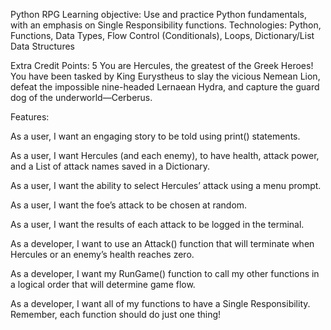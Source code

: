 Python RPG
Learning objective: Use and practice Python fundamentals, with an emphasis on
Single Responsibility functions.
Technologies: Python, Functions, Data Types, Flow Control (Conditionals), Loops,
Dictionary/List Data Structures

Extra Credit Points: 5
You are Hercules, the greatest of the Greek Heroes! You have been tasked by King
Eurystheus to slay the vicious Nemean Lion, defeat the impossible nine-headed
Lernaean Hydra, and capture the guard dog of the underworld—Cerberus.

Features:

<!-- As a developer, I want to make at least five commits on GitHub with descriptive
messages. -->

As a user, I want an engaging story to be told using print() statements.

As a user, I want Hercules (and each enemy), to have health, attack power, and a
List of attack names saved in a Dictionary.

As a user, I want the ability to select Hercules’ attack using a menu prompt.

As a user, I want the foe’s attack to be chosen at random.

As a user, I want the results of each attack to be logged in the terminal.

As a developer, I want to use an Attack() function that will terminate when Hercules
or an enemy’s health reaches zero.

As a developer, I want my RunGame() function to call my other functions in a logical
order that will determine game flow.

As a developer, I want all of my functions to have a Single
Responsibility. Remember, each function should do just one thing!
